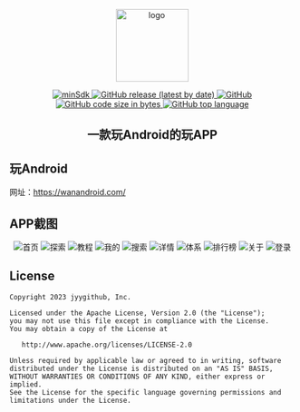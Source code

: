 <p align="center">
  <a target="_blank">
    <img width="128" src="https://p1.meituan.net/dpplatform/83c57d7beab5fcde79240dcd2e29a17d36662.png" alt="logo">
  </a>
</p>
<p align="center">
  <a href="https://github.com/jyygithub/wanandroid" target="_blank">
    <img src="https://img.shields.io/badge/min--sdk-23+-%23A97BFF" alt="minSdk">
    <img alt="GitHub release (latest by date)" src="https://img.shields.io/github/v/release/jyygithub/wanandroid">
    <img alt="GitHub" src="https://img.shields.io/github/license/jyygithub/wanandroid">
    <img alt="GitHub code size in bytes" src="https://img.shields.io/github/languages/code-size/jyygithub/wanandroid">
    <img alt="GitHub top language" src="https://img.shields.io/github/languages/top/jyygithub/wanandroid">
  </a>
</p>
<h2 align="center">
  一款玩Android的玩APP
</h2>

## 玩Android

网址：https://wanandroid.com/

## APP截图

<p align="center">
    <img alt="首页" src="https://github.com/jyygithub/wanandroid/blob/main/screenshots/01.png">
    <img alt="探索" src="https://github.com/jyygithub/wanandroid/blob/main/screenshots/02.png">
    <img alt="教程" src="https://github.com/jyygithub/wanandroid/blob/main/screenshots/03.png">
    <img alt="我的" src="https://github.com/jyygithub/wanandroid/blob/main/screenshots/04.png">
    <img alt="搜索" src="https://github.com/jyygithub/wanandroid/blob/main/screenshots/05.png">
    <img alt="详情" src="https://github.com/jyygithub/wanandroid/blob/main/screenshots/06.png">
    <img alt="体系" src="https://github.com/jyygithub/wanandroid/blob/main/screenshots/07.png">
    <img alt="排行榜" src="https://github.com/jyygithub/wanandroid/blob/main/screenshots/08.png">
    <img alt="关于" src="https://github.com/jyygithub/wanandroid/blob/main/screenshots/09.png">
    <img alt="登录" src="https://github.com/jyygithub/wanandroid/blob/main/screenshots/10.png">
</p>

## License

```text
Copyright 2023 jyygithub, Inc.

Licensed under the Apache License, Version 2.0 (the "License");
you may not use this file except in compliance with the License.
You may obtain a copy of the License at

   http://www.apache.org/licenses/LICENSE-2.0

Unless required by applicable law or agreed to in writing, software
distributed under the License is distributed on an "AS IS" BASIS,
WITHOUT WARRANTIES OR CONDITIONS OF ANY KIND, either express or implied.
See the License for the specific language governing permissions and
limitations under the License.
```